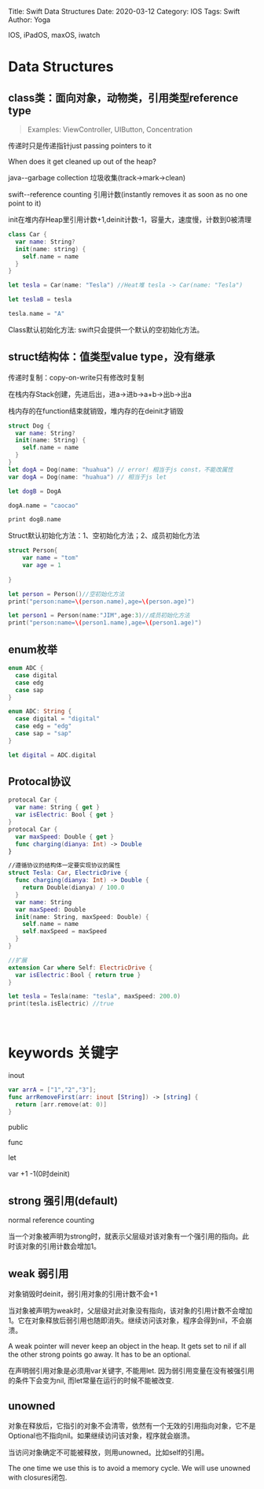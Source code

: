 Title: Swift Data Structures
Date: 2020-03-12
Category: IOS
Tags: Swift
Author: Yoga

IOS, iPadOS, maxOS, iwatch

# Data Structures

## class类：面向对象，动物类，引用类型reference type

> Examples: ViewController, UIButton, Concentration

传递时只是传递指针just passing pointers to it

When does it get cleaned up out of the heap?

java--garbage collection 垃圾收集(track->mark->clean)

swift--reference counting 引用计数(instantly removes it as soon as no one point to it)

init在堆内存Heap里引用计数+1,deinit计数-1，容量大，速度慢，计数到0被清理

```swift
class Car {
  var name: String?
  init(name: string) {
    self.name = name
  }
}

let tesla = Car(name: "Tesla") //Heat堆 tesla -> Car(name: "Tesla")

let teslaB = tesla

tesla.name = "A"
```

Class默认初始化方法: swift只会提供一个默认的空初始化方法。

## struct结构体：值类型value type，没有继承

传递时复制：copy-on-write只有修改时复制

在栈内存Stack创建，先进后出，进a->进b->a+b->出b->出a

栈内存的在function结束就销毁，堆内存的在deinit才销毁

```swift
struct Dog {
  var name: String?
  init(name: String) {
    self.name = name
  }
}
let dogA = Dog(name: "huahua") // error! 相当于js const，不能改属性
var dogA = Dog(name: "huahua") // 相当于js let

let dogB = DogA

dogA.name = "caocao"

print dogB.name
```

Struct默认初始化方法：1、空初始化方法；2、成员初始化方法

```swift
struct Person{
    var name = "tom"
    var age = 1
    
}

let person = Person()//空初始化方法
print("person:name=\(person.name),age=\(person.age)")

let person1 = Person(name:"JIM",age:3)//成员初始化方法
print("person:name=\(person1.name),age=\(person1.age)")
```

## enum枚举

```swift
enum ADC {
  case digital
  case edg
  case sap
}

enum ADC: String {
  case digital = "digital"
  case edg = "edg"
  case sap = "sap"
}

let digital = ADC.digital
```

## Protocal协议

```swift
protocal Car {
  var name: String { get }
  var isElectric: Bool { get }
}
protocal Car {
  var maxSpeed: Double { get }
  func charging(dianya: Int) -> Double
}

//遵循协议的结构体一定要实现协议的属性
struct Tesla: Car, ElectricDrive {
  func charging(dianya: Int) -> Double {
    return Double(dianya) / 100.0
  }
  var name: String
  var maxSpeed: Double
  init(name: String, maxSpeed: Double) {
    self.name = name
    self.maxSpeed = maxSpeed
  }
}

//扩展
extension Car where Self: ElectricDrive {
  var isElectric：Bool { return true }
}

let tesla = Tesla(name: "tesla", maxSpeed: 200.0)
print(tesla.isElectric) //true
```
</br>

# keywords 关键字

inout

```swift
var arrA = ["1","2","3"];
func arrRemoveFirst(arr: inout [String]) -> [string] {
  return [arr.remove(at: 0)]
}
```
public

func

let

var +1 -1(0时deinit)

## strong 强引用(default)

normal reference counting

当一个对象被声明为strong时，就表示父层级对该对象有一个强引用的指向。此时该对象的引用计数会增加1。

## weak 弱引用

对象销毁时deinit，弱引用对象的引用计数不会+1

当对象被声明为weak时，父层级对此对象没有指向，该对象的引用计数不会增加1。它在对象释放后弱引用也随即消失。继续访问该对象，程序会得到nil，不会崩溃。

A weak pointer will never keep an object in the heap. It gets set to nil if all the other strong points go away. It has to be an optional.

在声明弱引用对象是必须用var关键字, 不能用let.
因为弱引用变量在没有被强引用的条件下会变为nil, 而let常量在运行的时候不能被改变.

## unowned

对象在释放后，它指引的对象不会清零，依然有一个无效的引用指向对象，它不是Optional也不指向nil。如果继续访问该对象，程序就会崩溃。

当访问对象确定不可能被释放，则用unowned。比如self的引用。

The one time we use this is to avoid a memory cycle. We will use unowned with closures闭包.

